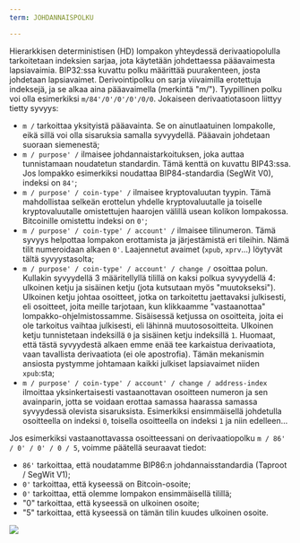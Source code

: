 ```yaml
---
term: JOHDANNAISPOLKU

---
```

Hierarkkisen deterministisen (HD) lompakon yhteydessä derivaatiopolulla tarkoitetaan indeksien sarjaa, jota käytetään johdettaessa pääavaimesta lapsiavaimia. BIP32:ssa kuvattu polku määrittää puurakenteen, josta johdetaan lapsiavaimet. Derivointipolku on sarja viivaimilla erotettuja indeksejä, ja se alkaa aina pääavaimella (merkintä "m/"). Tyypillinen polku voi olla esimerkiksi `m/84'/0'/0'/0'/0/0`. Jokaiseen derivaatiotasoon liittyy tietty syvyys:


- `m /` tarkoittaa yksityistä pääavainta. Se on ainutlaatuinen lompakolle, eikä sillä voi olla sisaruksia samalla syvyydellä. Pääavain johdetaan suoraan siemenestä;
- `m / purpose' /` ilmaisee johdannaistarkoituksen, joka auttaa tunnistamaan noudatetun standardin. Tämä kenttä on kuvattu BIP43:ssa. Jos lompakko esimerkiksi noudattaa BIP84-standardia (SegWit V0), indeksi on `84'`;
- `m / purpose' / coin-type' /` ilmaisee kryptovaluutan tyypin. Tämä mahdollistaa selkeän erottelun yhdelle kryptovaluutalle ja toiselle kryptovaluutalle omistettujen haarojen välillä usean kolikon lompakossa. Bitcoinille omistettu indeksi on `0'`;
- `m / purpose' / coin-type' / account' /` ilmaisee tilinumeron. Tämä syvyys helpottaa lompakon erottamista ja järjestämistä eri tileihin. Nämä tilit numeroidaan alkaen `0'`. Laajennetut avaimet (`xpub`, `xprv`...) löytyvät tältä syvyystasolta;
- `m / purpose' / coin-type' / account' / change /` osoittaa polun. Kullakin syvyydellä 3 määritellyllä tilillä on kaksi polkua syvyydellä 4: ulkoinen ketju ja sisäinen ketju (jota kutsutaan myös "muutokseksi"). Ulkoinen ketju johtaa osoitteet, jotka on tarkoitettu jaettavaksi julkisesti, eli osoitteet, joita meille tarjotaan, kun klikkaamme "vastaanottaa" lompakko-ohjelmistossamme. Sisäisessä ketjussa on osoitteita, joita ei ole tarkoitus vaihtaa julkisesti, eli lähinnä muutososoitteita. Ulkoinen ketju tunnistetaan indeksillä `0` ja sisäinen ketju indeksillä `1`. Huomaat, että tästä syvyydestä alkaen emme enää tee karkaistua derivaatiota, vaan tavallista derivaatiota (ei ole apostrofia). Tämän mekanismin ansiosta pystymme johtamaan kaikki julkiset lapsiavaimet niiden `xpub`:sta;
- `m / purpose' / coin-type' / account' / change / address-index` ilmoittaa yksinkertaisesti vastaanottavan osoitteen numeron ja sen avainparin, jotta se voidaan erottaa samassa haarassa samassa syvyydessä olevista sisaruksista. Esimerkiksi ensimmäisellä johdetulla osoitteella on indeksi `0`, toisella osoitteella on indeksi `1` ja niin edelleen...

Jos esimerkiksi vastaanottavassa osoitteessani on derivaatiopolku `m / 86' / 0' / 0' / 0 / 5`, voimme päätellä seuraavat tiedot:


- `86'` tarkoittaa, että noudatamme BIP86:n johdannaisstandardia (Taproot / SegWit V1);
- `0'` tarkoittaa, että kyseessä on Bitcoin-osoite;
- `0'` tarkoittaa, että olemme lompakon ensimmäisellä tilillä;
- "0" tarkoittaa, että kyseessä on ulkoinen osoite;
- "5" tarkoittaa, että kyseessä on tämän tilin kuudes ulkoinen osoite.

![](../../dictionnaire/assets/18.webp)